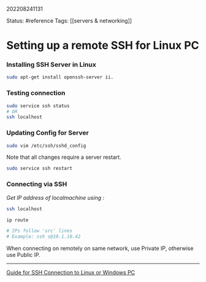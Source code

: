 202208241131

Status: #reference
Tags: [[servers & networking]]

# Setting up a remote SSH for Linux PC

### Installing SSH Server in Linux

```bash
sudo apt-get install openssh-server ii.
```

### Testing connection 
```bash
sudo service ssh status
# OR
ssh localhost
```

### Updating Config for Server
```bash
sudo vim /etc/ssh/sshd_config
```

Note that all changes require a server restart.

```bash
sudo service ssh restart
```

### Connecting via SSH

*Get IP address of localmachine using :*
```bash
ssh localhost

ip route

# IPs follow 'src' lines
# Example: ssh s@10.1.10.42
```

When connecting on remotely on same network, use Private IP, otherwise use Public IP.
___

[Guide for SSH Connection to Linux or Windows PC](https://phoenixnap.com/kb/ssh-to-connect-to-remote-server-linux-or-windows)